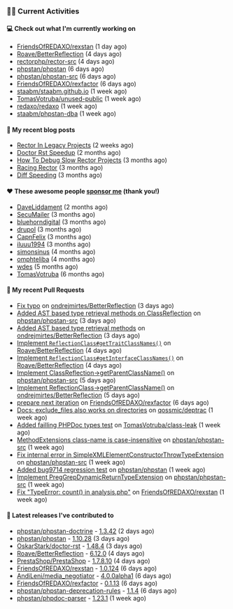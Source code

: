 ### 👨‍💻 Current Activities


#### 💻 Check out what I'm currently working on

- [FriendsOfREDAXO/rexstan](https://github.com/FriendsOfREDAXO/rexstan) (1 day ago)
- [Roave/BetterReflection](https://github.com/Roave/BetterReflection) (4 days ago)
- [rectorphp/rector-src](https://github.com/rectorphp/rector-src) (4 days ago)
- [phpstan/phpstan](https://github.com/phpstan/phpstan) (6 days ago)
- [phpstan/phpstan-src](https://github.com/phpstan/phpstan-src) (6 days ago)
- [FriendsOfREDAXO/rexfactor](https://github.com/FriendsOfREDAXO/rexfactor) (6 days ago)
- [staabm/staabm.github.io](https://github.com/staabm/staabm.github.io) (1 week ago)
- [TomasVotruba/unused-public](https://github.com/TomasVotruba/unused-public) (1 week ago)
- [redaxo/redaxo](https://github.com/redaxo/redaxo) (1 week ago)
- [staabm/phpstan-dba](https://github.com/staabm/phpstan-dba) (1 week ago)


#### 📜 My recent blog posts

- [Rector In Legacy Projects](https://staabm.github.io/2023/07/23/rector-in-legacy-projects.html) (2 weeks ago)
- [Doctor Rst Speedup](https://staabm.github.io/2023/05/18/doctor-rst-speedup.html) (2 months ago)
- [How To Debug Slow Rector Projects](https://staabm.github.io/2023/05/10/how-to-debug-slow-rector-projects.html) (3 months ago)
- [Racing Rector](https://staabm.github.io/2023/05/06/racing-rector.html) (3 months ago)
- [Diff Speeding](https://staabm.github.io/2023/05/01/diff-speeding.html) (3 months ago)


#### ❤️ These awesome people [sponsor me](https://github.com/sponsors/staabm) (thank you!)

- [DaveLiddament](https://github.com/DaveLiddament) (2 months ago)
- [SecuMailer](https://github.com/SecuMailer) (3 months ago)
- [bluehorndigital](https://github.com/bluehorndigital) (3 months ago)
- [drupol](https://github.com/drupol) (3 months ago)
- [CapnFelix](https://github.com/CapnFelix) (3 months ago)
- [iluuu1994](https://github.com/iluuu1994) (3 months ago)
- [simonsinus](https://github.com/simonsinus) (4 months ago)
- [omphteliba](https://github.com/omphteliba) (4 months ago)
- [wdes](https://github.com/wdes) (5 months ago)
- [TomasVotruba](https://github.com/TomasVotruba) (6 months ago)


#### 🔨 My recent Pull Requests

- [Fix typo](https://github.com/ondrejmirtes/BetterReflection/pull/33) on [ondrejmirtes/BetterReflection](https://github.com/ondrejmirtes/BetterReflection) (3 days ago)
- [Added AST based type retrieval methods on ClassReflection](https://github.com/phpstan/phpstan-src/pull/2566) on [phpstan/phpstan-src](https://github.com/phpstan/phpstan-src) (3 days ago)
- [Added AST based type retrieval methods](https://github.com/ondrejmirtes/BetterReflection/pull/32) on [ondrejmirtes/BetterReflection](https://github.com/ondrejmirtes/BetterReflection) (3 days ago)
- [Implement `ReflectionClass#getTraitClassNames()`](https://github.com/Roave/BetterReflection/pull/1362) on [Roave/BetterReflection](https://github.com/Roave/BetterReflection) (4 days ago)
- [Implement `ReflectionClass#getInterfaceClassNames()`](https://github.com/Roave/BetterReflection/pull/1361) on [Roave/BetterReflection](https://github.com/Roave/BetterReflection) (4 days ago)
- [Implement ClassReflection-&gt;getParentClassName()](https://github.com/phpstan/phpstan-src/pull/2563) on [phpstan/phpstan-src](https://github.com/phpstan/phpstan-src) (5 days ago)
- [Implement ReflectionClass-&gt;getParentClassName()](https://github.com/ondrejmirtes/BetterReflection/pull/31) on [ondrejmirtes/BetterReflection](https://github.com/ondrejmirtes/BetterReflection) (5 days ago)
- [prepare next iteration](https://github.com/FriendsOfREDAXO/rexfactor/pull/109) on [FriendsOfREDAXO/rexfactor](https://github.com/FriendsOfREDAXO/rexfactor) (6 days ago)
- [Docs: exclude_files also works on directories](https://github.com/qossmic/deptrac/pull/1262) on [qossmic/deptrac](https://github.com/qossmic/deptrac) (1 week ago)
- [Added failling PHPDoc types test](https://github.com/TomasVotruba/class-leak/pull/15) on [TomasVotruba/class-leak](https://github.com/TomasVotruba/class-leak) (1 week ago)
- [MethodExtensions class-name is case-insensitive](https://github.com/phpstan/phpstan-src/pull/2562) on [phpstan/phpstan-src](https://github.com/phpstan/phpstan-src) (1 week ago)
- [Fix internal error in SimpleXMLElementConstructorThrowTypeExtension](https://github.com/phpstan/phpstan-src/pull/2561) on [phpstan/phpstan-src](https://github.com/phpstan/phpstan-src) (1 week ago)
- [Added bug9714 regression test](https://github.com/phpstan/phpstan/pull/9716) on [phpstan/phpstan](https://github.com/phpstan/phpstan) (1 week ago)
- [Implement PregGrepDynamicReturnTypeExtension](https://github.com/phpstan/phpstan-src/pull/2560) on [phpstan/phpstan-src](https://github.com/phpstan/phpstan-src) (1 week ago)
- [Fix &#34;TypeError: count() in analysis.php&#34;](https://github.com/FriendsOfREDAXO/rexstan/pull/551) on [FriendsOfREDAXO/rexstan](https://github.com/FriendsOfREDAXO/rexstan) (1 week ago)


#### 🔭 Latest releases I've contributed to

- [phpstan/phpstan-doctrine](https://github.com/phpstan/phpstan-doctrine) - [1.3.42](https://github.com/phpstan/phpstan-doctrine/releases/tag/1.3.42) (2 days ago)
- [phpstan/phpstan](https://github.com/phpstan/phpstan) - [1.10.28](https://github.com/phpstan/phpstan/releases/tag/1.10.28) (3 days ago)
- [OskarStark/doctor-rst](https://github.com/OskarStark/doctor-rst) - [1.48.4](https://github.com/OskarStark/doctor-rst/releases/tag/1.48.4) (3 days ago)
- [Roave/BetterReflection](https://github.com/Roave/BetterReflection) - [6.12.0](https://github.com/Roave/BetterReflection/releases/tag/6.12.0) (4 days ago)
- [PrestaShop/PrestaShop](https://github.com/PrestaShop/PrestaShop) - [1.7.8.10](https://github.com/PrestaShop/PrestaShop/releases/tag/1.7.8.10) (4 days ago)
- [FriendsOfREDAXO/rexstan](https://github.com/FriendsOfREDAXO/rexstan) - [1.0.124](https://github.com/FriendsOfREDAXO/rexstan/releases/tag/1.0.124) (6 days ago)
- [AndiLeni/media_negotiator](https://github.com/AndiLeni/media_negotiator) - [4.0.0alpha1](https://github.com/AndiLeni/media_negotiator/releases/tag/4.0.0alpha1) (6 days ago)
- [FriendsOfREDAXO/rexfactor](https://github.com/FriendsOfREDAXO/rexfactor) - [0.1.13](https://github.com/FriendsOfREDAXO/rexfactor/releases/tag/0.1.13) (6 days ago)
- [phpstan/phpstan-deprecation-rules](https://github.com/phpstan/phpstan-deprecation-rules) - [1.1.4](https://github.com/phpstan/phpstan-deprecation-rules/releases/tag/1.1.4) (6 days ago)
- [phpstan/phpdoc-parser](https://github.com/phpstan/phpdoc-parser) - [1.23.1](https://github.com/phpstan/phpdoc-parser/releases/tag/1.23.1) (1 week ago)
